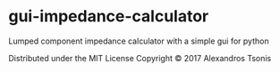 # gui-impedance-calculator
Lumped component impedance calculator with a simple gui for python

Distributed under the MIT License Copyright © 2017 Alexandros Tsonis
